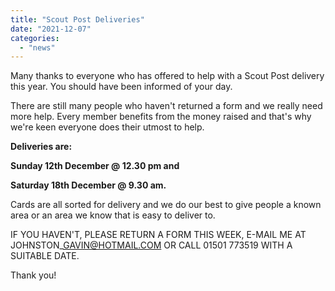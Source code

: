 ```yaml
---
title: "Scout Post Deliveries"
date: "2021-12-07"
categories: 
  - "news"
---
```


Many thanks to everyone who has offered to help with a Scout Post delivery this year. You should have been informed of your day.

There are still many people who haven't returned a form and we really need more help. Every member benefits from the money raised and that's why we're keen everyone does their utmost to help.

**Deliveries are:**

**Sunday 12th December @ 12.30 pm and**

**Saturday 18th December @ 9.30 am.**

Cards are all sorted for delivery and we do our best to give people a known area or an area we know that is easy to deliver to.

IF YOU HAVEN'T, PLEASE RETURN A FORM THIS WEEK, E-MAIL ME AT JOHNSTON\_GAVIN@HOTMAIL.COM OR CALL 01501 773519 WITH A SUITABLE DATE.

Thank you!
